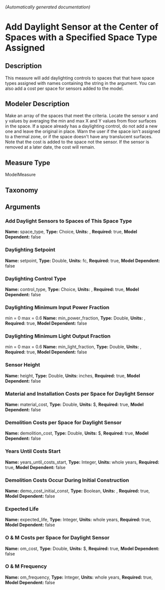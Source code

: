 

###### (Automatically generated documentation)

# Add Daylight Sensor at the Center of Spaces with a Specified Space Type Assigned

## Description
This measure will add daylighting controls to spaces that that have space types assigned with names containing the string in the argument. You can also add a cost per space for sensors added to the model.

## Modeler Description
Make an array of the spaces that meet the criteria. Locate the sensor x and y values by averaging the min and max X and Y values from floor surfaces in the space. If a space already has a daylighting control, do not add a new one and leave the original in place. Warn the user if the space isn't assigned to a thermal zone, or if the space doesn't have any translucent surfaces. Note that the cost is added to the space not the sensor. If the sensor is removed at a later date, the cost will remain.

## Measure Type
ModelMeasure

## Taxonomy


## Arguments


### Add Daylight Sensors to Spaces of This Space Type

**Name:** space_type,
**Type:** Choice,
**Units:** ,
**Required:** true,
**Model Dependent:** false

### Daylighting Setpoint

**Name:** setpoint,
**Type:** Double,
**Units:** fc,
**Required:** true,
**Model Dependent:** false

### Daylighting Control Type

**Name:** control_type,
**Type:** Choice,
**Units:** ,
**Required:** true,
**Model Dependent:** false

### Daylighting Minimum Input Power Fraction
min = 0 max = 0.6
**Name:** min_power_fraction,
**Type:** Double,
**Units:** ,
**Required:** true,
**Model Dependent:** false

### Daylighting Minimum Light Output Fraction
min = 0 max = 0.6
**Name:** min_light_fraction,
**Type:** Double,
**Units:** ,
**Required:** true,
**Model Dependent:** false

### Sensor Height

**Name:** height,
**Type:** Double,
**Units:** inches,
**Required:** true,
**Model Dependent:** false

### Material and Installation Costs per Space for Daylight Sensor

**Name:** material_cost,
**Type:** Double,
**Units:** $,
**Required:** true,
**Model Dependent:** false

### Demolition Costs per Space for Daylight Sensor

**Name:** demolition_cost,
**Type:** Double,
**Units:** $,
**Required:** true,
**Model Dependent:** false

### Years Until Costs Start

**Name:** years_until_costs_start,
**Type:** Integer,
**Units:** whole years,
**Required:** true,
**Model Dependent:** false

### Demolition Costs Occur During Initial Construction

**Name:** demo_cost_initial_const,
**Type:** Boolean,
**Units:** ,
**Required:** true,
**Model Dependent:** false

### Expected Life

**Name:** expected_life,
**Type:** Integer,
**Units:** whole years,
**Required:** true,
**Model Dependent:** false

### O & M Costs per Space for Daylight Sensor

**Name:** om_cost,
**Type:** Double,
**Units:** $,
**Required:** true,
**Model Dependent:** false

### O & M Frequency

**Name:** om_frequency,
**Type:** Integer,
**Units:** whole years,
**Required:** true,
**Model Dependent:** false




